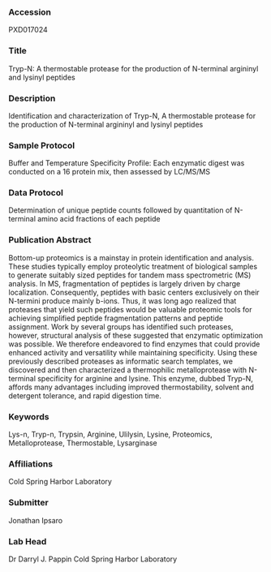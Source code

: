 ### Accession
PXD017024

### Title
Tryp-N: A thermostable protease for the production of N-terminal argininyl and lysinyl peptides

### Description
Identification and characterization of Tryp-N, A thermostable protease for the production of N-terminal argininyl and lysinyl peptides

### Sample Protocol
Buffer and Temperature Specificity Profile:  Each enzymatic digest was conducted on a 16 protein mix, then assessed by LC/MS/MS

### Data Protocol
Determination of unique peptide counts followed by quantitation of N-terminal amino acid fractions of each peptide

### Publication Abstract
Bottom-up proteomics is a mainstay in protein identification and analysis. These studies typically employ proteolytic treatment of biological samples to generate suitably sized peptides for tandem mass spectrometric (MS) analysis. In MS, fragmentation of peptides is largely driven by charge localization. Consequently, peptides with basic centers exclusively on their N-termini produce mainly b-ions. Thus, it was long ago realized that proteases that yield such peptides would be valuable proteomic tools for achieving simplified peptide fragmentation patterns and peptide assignment. Work by several groups has identified such proteases, however, structural analysis of these suggested that enzymatic optimization was possible. We therefore endeavored to find enzymes that could provide enhanced activity and versatility while maintaining specificity. Using these previously described proteases as informatic search templates, we discovered and then characterized a thermophilic metalloprotease with N-terminal specificity for arginine and lysine. This enzyme, dubbed Tryp-N, affords many advantages including improved thermostability, solvent and detergent tolerance, and rapid digestion time.

### Keywords
Lys-n, Tryp-n, Trypsin, Arginine, Ulilysin, Lysine, Proteomics, Metalloprotease, Thermostable, Lysarginase

### Affiliations
Cold Spring Harbor Laboratory

### Submitter
Jonathan Ipsaro

### Lab Head
Dr Darryl J. Pappin
Cold Spring Harbor Laboratory


